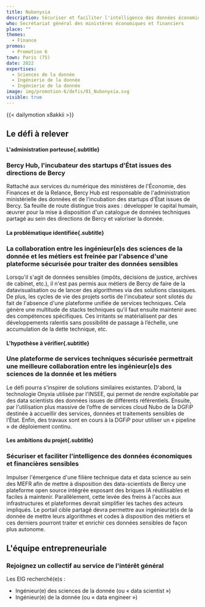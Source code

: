 ```yaml
---
title: Nubonyxia
description: Sécuriser et faciliter l'intelligence des données économiques et financières sensibles 
who: Secrétariat général des ministères économiques et financiers
place: ""
themes:
  - Finance
promos:
  - Promotion 6
town: Paris (75)
date: 2022
expertises:
  - Sciences de la donnée
  - Ingénierie de la donnée
  - Ingénierie de la donnée
image: img/promotion-6/defis/01_Nubonyxia.svg
visible: true
---
```


{{< dailymotion x8akkii >}}

## Le défi à relever

#### L'administration porteuse{.subtitle}
### Bercy Hub, l'incubateur des startups d'État issues des directions de Bercy
Rattaché aux services du numérique des ministères de l'Économie, des Finances et de la Relance, Bercy Hub est responsable de l'administration ministérielle des données et de l'incubation des startups d'État issues de Bercy. Sa feuille de route distingue trois axes : développer le capital humain, œuvrer pour la mise à disposition d'un catalogue de données techniques partagé au sein des directions de Bercy et valoriser la donnée. 

#### La problématique identifiée{.subtitle}
### La collaboration entre les ingénieur(e)s des sciences de la donnée et les métiers est freinée par l'absence d'une plateforme sécurisée pour traiter des données sensibles
Lorsqu'il s'agit de données sensibles (impôts, décisions de justice, archives de cabinet, etc.), il n'est pas permis aux métiers de Bercy de faire de la datavisualisation ou de lancer des algorithmes via des solutions classiques. De plus, les cycles de vie des projets sortis de l'incubateur sont silotés du fait de l'absence d'une plateforme unifiée de services techniques. Cela génère une multitude de stacks techniques qu’il faut ensuite maintenir avec des compétences spécifiques. Ces irritants se matérialisent par des développements ralentis sans possibilité de passage à l’échelle, une accumulation de la dette technique, etc.

#### L'hypothèse à vérifier{.subtitle}
### Une plateforme de services techniques sécurisée permettrait une meilleure collaboration entre les ingénieur(e)s des sciences de la donnée et les métiers
Le défi pourra s'inspirer de solutions similaires existantes. D'abord, la technologie Onyxia utilisée par l'INSEE, qui permet de rendre exploitable par des data scientists des données issues de différents référentiels. Ensuite, par l'utilisation plus massive de l’offre de services cloud Nubo de la DGFiP destinée à accueillir des services, données et traitements sensibles de l’État. Enfin, des travaux sont en cours à la DGFiP pour utiliser un « pipeline » de déploiement continu.

#### Les ambitions du projet{.subtitle}
### Sécuriser et faciliter l'intelligence des données économiques et financières sensibles
Impulser l'émergence d'une filière technique data et data science au sein des MEFR afin de mettre à disposition des data-scientists de Bercy une plateforme open source intégrée exposant des briques IA réutilisables et faciles à maintenir. Parallèlement, cette levée des freins à l'accès aux infrastructures et plateformes devrait simplifier les taches des acteurs impliqués. Le portail cible partagé devra permettre aux ingénieur(e)s de la donnée de mettre leurs algorithmes et codes à disposition des métiers et ces derniers pourront traiter et enrichir ces données sensibles de façon plus autonome.

## L'équipe entrepreneuriale
### Rejoignez un collectif au service de l'intérêt général

Les EIG recherché(e)s :
* Ingénieur(e) des sciences de la donnée (ou « data scientist »)
* Ingénieur(e) de la donnée (ou « data engineer »)